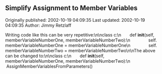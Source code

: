 ## Simplify Assignment to Member Variables 
Originally published: 2002-10-19 04:09:35 
Last updated: 2002-10-19 04:09:35 
Author: Jimmy Retzlaff 
 
Writing code like this can be very repetitive:\n\nclass c:\n&nbsp; &nbsp; &nbsp; &nbsp;def __init__(self, memberVariableNumberOne, memberVariableNumberTwo):\n&nbsp; &nbsp; &nbsp; &nbsp; &nbsp; &nbsp; &nbsp; &nbsp;self. memberVariableNumberOne = memberVariableNumberOne\n&nbsp; &nbsp; &nbsp; &nbsp; &nbsp; &nbsp; &nbsp; &nbsp;self. memberVariableNumberTwo = memberVariableNumberTwo\n\nThe above can be changed to:\n\nclass c:\n&nbsp; &nbsp; &nbsp; &nbsp;def __init__(self, memberVariableNumberOne, memberVariableNumberTwo):\n&nbsp; &nbsp; &nbsp; &nbsp; &nbsp; &nbsp; &nbsp; &nbsp;AssignMemberVariablesFromParameters()